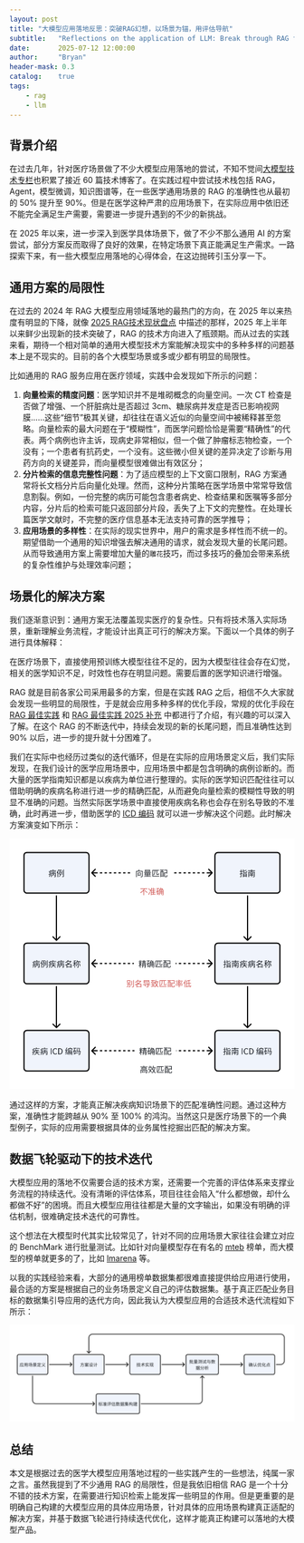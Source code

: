 ```yaml
---
layout: post
title: "大模型应用落地反思：突破RAG幻想，以场景为锚，用评估导航"
subtitle:   "Reflections on the application of LLM: Break through RAG fantasy, anchor with scenarios, and navigate with evaluation"
date:       2025-07-12 12:00:00
author:     "Bryan"
header-mask: 0.3
catalog:    true
tags:
    - rag
    - llm
---
```


## 背景介绍

在过去几年，针对医疗场景做了不少大模型应用落地的尝试，不知不觉间[大模型技术专栏](https://www.zhihu.com/column/c_1709670747138748418)也积累了接近 60 篇技术博客了。在实践过程中尝试技术栈包括 RAG，Agent，模型微调，知识图谱等，在一些医学通用场景的 RAG 的准确性也从最初的 50% 提升至 90%。但是在医学这种严肃的应用场景下，在实际应用中依旧还不能完全满足生产需要，需要进一步提升遇到的不少的新挑战。

在 2025 年以来，进一步深入到医学具体场景下，做了不少不那么通用 AI 的方案尝试，部分方案反而取得了良好的效果，在特定场景下真正能满足生产需求。一路探索下来，有一些大模型应用落地的心得体会，在这边抛砖引玉分享一下。

## 通用方案的局限性
在过去的 2024 年 RAG 大模型应用领域落地的最热门的方向，在 2025 年以来热度有明显的下降，就像 [2025 RAG技术现状盘点](https://mp.weixin.qq.com/s/C1E4hdhaaVf7GCbnonoZhw) 中描述的那样，2025 年上半年以来鲜少出现新的技术突破了，RAG 的技术方向进入了瓶颈期。而从过去的实践来看，期待一个相对简单的通用大模型技术方案能解决现实中的多种多样的问题基本上是不现实的。目前的各个大模型场景或多或少都有明显的局限性。

比如通用的 RAG 服务应用在医疗领域，实践中会发现如下所示的问题：

1. **向量检索的精度问题**：医学知识并不是堆砌概念的向量空间。一次 CT 检查是否做了增强、一个肝脏病灶是否超过 3cm、糖尿病并发症是否已影响视网膜……这些“细节”极其关键，却往往在语义近似的向量空间中被稀释甚至忽略。向量检索的最大问题在于“模糊性”，而医学问题恰恰是需要“精确性”的代表。两个病例也许主诉，现病史非常相似，但一个做了肿瘤标志物检查，一个没有；一个患者有抗药史，一个没有。这些微小但关键的差异决定了诊断与用药方向的关键差异，而向量模型很难做出有效区分；
2. **分片检索的信息完整性问题**：为了适应模型的上下文窗口限制，RAG 方案通常将长文档分片后向量化处理。然而，这种分片策略在医学场景中常常导致信息割裂。例如，一份完整的病历可能包含患者病史、检查结果和医嘱等多部分内容，分片后的检索可能只返回部分片段，丢失了上下文的完整性。在处理长篇医学文献时，不完整的医疗信息基本无法支持可靠的医学推导；
3. **应用场景的多样性**：在实际的现实世界中，用户的需求是多样性而不统一的。期望借助一个通用的知识增强去解决通用的请求，就会发现大量的长尾问题。从而导致通用方案上需要增加大量的`雕花`技巧，而过多技巧的叠加会带来系统的复杂性维护与处理效率问题；

## 场景化的解决方案

我们逐渐意识到：通用方案无法覆盖现实医疗的复杂性。只有将技术落入实际场景，重新理解业务流程，才能设计出真正可行的解决方案。下面以一个具体的例子进行具体解释：

在医疗场景下，直接使用预训练大模型往往不足的，因为大模型往往会存在幻觉，相关的医学知识不足，时效性也存在明显问题。需要后置的医学知识进行增强。

RAG 就是目前各家公司采用最多的方案，但是在实践 RAG 之后，相信不久大家就会发现一些明显的局限性，于是就会应用多种多样的优化手段，常规的优化手段在 [RAG 最佳实践](https://zhuanlan.zhihu.com/p/8861103446) 和 [RAG 最佳实践 2025 补充](https://zhuanlan.zhihu.com/p/1924463502703167032) 中都进行了介绍，有兴趣的可以深入了解。在这个 RAG 的不断迭代中，持续会发现的新的长尾问题，而且准确性达到 90% 以后，进一步的提升就十分困难了。

我们在实际中也经历过类似的迭代循环，但是在实际的应用场景定义后，我们实际发现，在我们设计的医学应用场景中，应用场景中都是包含明确的病例诊断的。而大量的医学指南知识都是以疾病为单位进行整理的。实际的医学知识匹配往往可以借助明确的疾病名称进行进一步的精确匹配，从而避免向量检索的模糊性导致的明显不准确的问题。当然实际医学场景中直接使用疾病名称也会存在别名导致的不准确，此时再进一步，借助医学的 [ICD 编码](https://code.nhsa.gov.cn/search.html?sysflag=80) 就可以进一步解决这个问题。此时解决方案演变如下所示：

![match](/img/in-post/medical-rag/match.png)

通过这样的方案，才能真正解决疾病知识场景下的匹配准确性问题。通过这种方案，准确性才能跨越从 90% 至 100% 的鸿沟。当然这只是医疗场景下的一个典型例子，实际的应用需要根据具体的业务属性挖掘出匹配的解决方案。

## 数据飞轮驱动下的技术迭代

大模型应用的落地不仅需要合适的技术方案，还需要一个完善的评估体系来支撑业务流程的持续迭代。没有清晰的评估体系，项目往往会陷入“什么都想做，却什么都做不好”的困境。而且大模型应用往往都是大量的文字输出，如果没有明确的评估机制，很难确定技术迭代的可靠性。

这个想法在大模型时代其实比较常见了，针对不同的应用场景大家往往会建立对应的 BenchMark 进行批量测试。比如针对向量模型存在有名的 [mteb](https://huggingface.co/spaces/mteb/leaderboard) 榜单，而大模型的榜单就更多的了，比如 [lmarena](https://lmarena.ai/leaderboard) 等。

以我的实践经验来看，大部分的通用榜单数据集都很难直接提供给应用进行使用，最合适的方案是根据自己的业务场景定义自己的评估数据集。基于真正匹配业务目标的数据集引导应用的迭代方向，因此我认为大模型应用的合适技术迭代流程如下所示：

![loop](/img/in-post/medical-rag/loop.png)

## 总结

本文是根据过去的医学大模型应用落地过程的一些实践产生的一些想法，纯属一家之言。虽然我提到了不少通用 RAG 的局限性，但是我依旧相信 RAG 是一个十分不错的技术方案，在需要进行知识检索上能发挥一些明显的作用。但是更重要的是明确自己构建的大模型应用的具体应用场景，针对具体的应用场景构建真正适配的解决方案，并基于数据飞轮进行持续迭代优化，这样才能真正构建可以落地的大模型产品。
